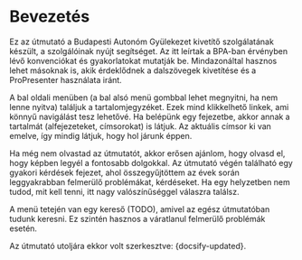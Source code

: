 # Bevezetés

Ez az útmutató a Budapesti Autonóm Gyülekezet kivetítő szolgálatának készült, a szolgálóinak nyújt segítséget. Az itt leírtak a BPA-ban érvényben lévő konvenciókat és gyakorlatokat mutatják be. Mindazonáltal hasznos lehet másoknak is, akik érdeklődnek a dalszövegek kivetítése és a ProPresenter használata iránt.

A bal oldali menüben (a bal alsó menü gombbal lehet megnyitni, ha nem lenne nyitva) találjuk a tartalomjegyzéket. Ezek mind klikkelhető linkek, ami könnyű navigálást tesz lehetővé. Ha belépünk egy fejezetbe, akkor annak a tartalmát (alfejezeteket, címsorokat) is látjuk. Az aktuális címsor ki van emelve, így mindig látjuk, hogy hol járunk éppen.

Ha még nem olvastad az útmutatót, akkor erősen ajánlom, hogy olvasd el, hogy képben legyél a fontosabb dolgokkal. Az útmutató végén található egy gyakori kérdések fejezet, ahol összegyűjtöttem az évek során leggyakrabban felmerülő problémákat, kérdéseket. Ha egy helyzetben nem tudod, mit kell tenni, itt nagy valószínűséggel válaszra találsz.

A menü tetején van egy kereső (TODO), amivel az egész útmutatóban tudunk keresni. Ez szintén hasznos a váratlanul felmerülő problémák esetén.

Az útmutató utoljára ekkor volt szerkesztve: {docsify-updated}.
